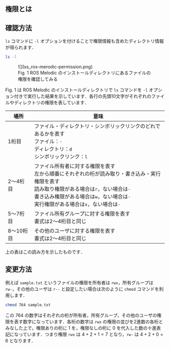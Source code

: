 ## 権限とは

## 確認方法

`ls` コマンドに `-l` オプションを付けることで権限情報も含めたディレクトリ情報が得られます．

``` bash
ls -l
```

<figure markdown>
  ![](ss_ros-merodic-permission.png)
  <figcaption>Fig. 1 ROS Melodic のインストールディレクトリにあるファイルの権限を確認してみる</figcaption>
</figure>

Fig. 1 は ROS Melodic のインストールディレクトリで `ls` コマンドを `-l` オプション付きで実行した結果を示しています．各行の先頭10文字がそれぞれのファイルやディレクトリの権限を表しています．

| 場所 | 意味 |
| --- | --- |
| 1桁目 | ファイル・ディレクトリ・シンボリックリンクのどれであるかを表す<br>ファイル：`-`<br>ディレクトリ：`d`<br>シンボリックリンク：`l` |
| 2～4桁目 | ファイル所有者に対する権限を表す<br>左から順番にそれぞれの桁が読み取り・書き込み・実行権限を表す<br>読み取り権限がある場合は`r`，ない場合は`-`<br>書き込み権限がある場合は`w`，ない場合は`-`<br>実行権限がある場合は`x`，ない場合は`-` |
| 5～7桁目 | ファイル所有グループに対する権限を表す<br>書式は2～4桁目と同じ |
| 8～10桁目 | その他のユーザに対する権限を表す<br>書式は2～4桁目と同じ |

上の表はこの読み方を示したものです．

## 変更方法

例えば `sample.txt` というファイルの権限を所有者は `rwx`，所有グループは `rw-`，その他のユーザは `r--` と設定したい場合は次のように `chmod` コマンドを利用します．

``` bash
chmod 764 sample.txt
```

この 764 の数字はそれぞれの桁が所有者，所有グループ，その他のユーザの権限を表す数字になっています．各桁の数字は `rwx` の権限の並びを2進数の各桁とみなした上で，権限ありの桁に 1 を，権限なしの桁に 0 を代入した数の十進表記になっています．つまり権限 `rwx` は $4+2+1=7$ となり，`rw-` は $4+2+0=6$ となります．